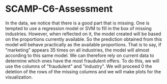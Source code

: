 # SCAMP-C6-Assessment
In the data, we notice that there is a good part that is missing. 
One is tempted to use a regression model or SVM to fill in the box of missing industries. 
However, when reflected on it, the model created will be based on the proportions currently available. 
So the prediction obtained from this model will behave practically
as the available proportions. That is to say, if "marketing"
 appears 35 times on all industries, the model will almost according to this same model. 
We can therefore rely on current data to determine which ones have the most fraudulent offers. 
To do this, we will use the columns of "fraudulent" and "industry". 
We will proceed 0 the deletion of the rows of the missing columns and we will make plots for the visualization.
